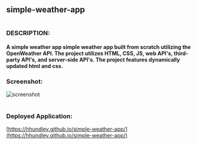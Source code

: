 ## simple-weather-app
#
### DESCRIPTION:
####   A simple weather app simple weather app built from scratch utilizing the OpenWeather API. The project utilizes HTML, CSS, JS, web API's, third-party API's, and server-side API's. The project features dynamically updated html and css.
### Screenshot:
![screenshot](/assets/Pictures/Screen%20Shot%202022-07-30%20at%209.50.56%20AM.png "1")
#
### Deployed Application:
[https://hhundley.github.io/simple-weather-app/](https://hhundley.github.io/simple-weather-app/)
